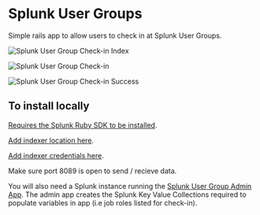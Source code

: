 # Splunk User Groups

Simple rails app to allow users to check in at Splunk User Groups.

![Splunk User Group Check-in Index]()

![Splunk User Group Check-in]()

![Splunk User Group Check-in Success]()

## To install locally

[Requires the Splunk Ruby SDK to be installed](http://dev.splunk.com/ruby).

[Add indexer location here](https://github.com/himynamesdave/splunkusergroups/blob/master/app/models/concerns/splunk_service.rb).

[Add indexer credentials here](https://github.com/himynamesdave/splunkusergroups/blob/master/config/secrets.yml).

Make sure port 8089 is open to send / recieve data.

You will also need a Splunk instance running the [Splunk User Group Admin App](https://github.com/himynamesdave/usergroup_splunk_app). The admin app creates the Splunk Key Value Collections required to populate variables in app (i.e job roles listed for check-in).